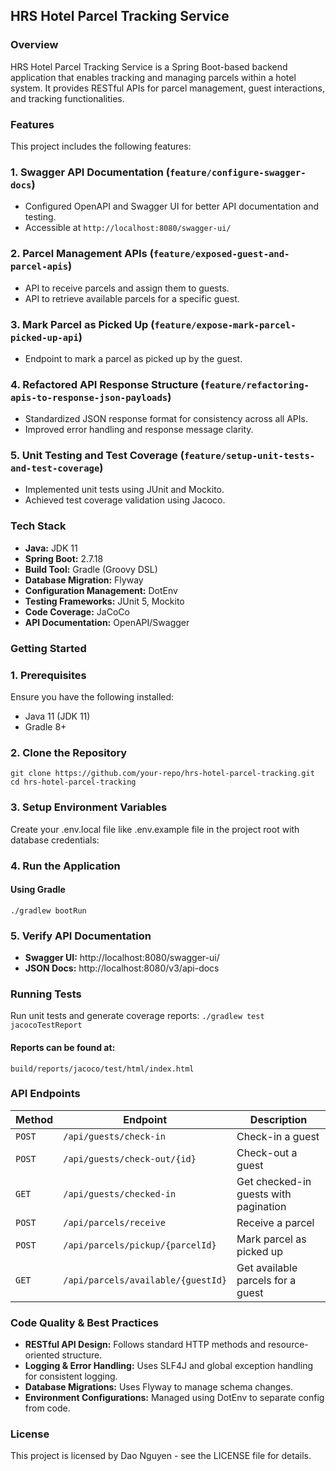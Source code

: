 ## HRS Hotel Parcel Tracking Service

### Overview
HRS Hotel Parcel Tracking Service is a Spring Boot-based backend application that enables tracking and managing parcels within a hotel system. It provides RESTful APIs for parcel management, guest interactions, and tracking functionalities.

### Features
This project includes the following features:
### 1. Swagger API Documentation (`feature/configure-swagger-docs`)
- Configured OpenAPI and Swagger UI for better API documentation and testing.
- Accessible at `http://localhost:8080/swagger-ui/`

### 2. Parcel Management APIs (`feature/exposed-guest-and-parcel-apis`)
- API to receive parcels and assign them to guests.
- API to retrieve available parcels for a specific guest.

### 3. Mark Parcel as Picked Up (`feature/expose-mark-parcel-picked-up-api`)
- Endpoint to mark a parcel as picked up by the guest.

### 4. Refactored API Response Structure (`feature/refactoring-apis-to-response-json-payloads`)
- Standardized JSON response format for consistency across all APIs.
- Improved error handling and response message clarity.

### 5. Unit Testing and Test Coverage (`feature/setup-unit-tests-and-test-coverage`)
- Implemented unit tests using JUnit and Mockito.
- Achieved test coverage validation using Jacoco.

### Tech Stack
- **Java:** JDK 11
- **Spring Boot:** 2.7.18
- **Build Tool:** Gradle (Groovy DSL)
- **Database Migration:** Flyway
- **Configuration Management:** DotEnv
- **Testing Frameworks:** JUnit 5, Mockito
- **Code Coverage:** JaCoCo
- **API Documentation:** OpenAPI/Swagger

### Getting Started
### 1. Prerequisites
Ensure you have the following installed:
- Java 11 (JDK 11)
- Gradle 8+

### 2. Clone the Repository
`git clone https://github.com/your-repo/hrs-hotel-parcel-tracking.git`  
`cd hrs-hotel-parcel-tracking`

### 3. Setup Environment Variables
Create your .env.local file like .env.example file in the project root 
with database credentials:

### 4. Run the Application
#### Using Gradle
`./gradlew bootRun`

### 5. Verify API Documentation
- **Swagger UI:** http://localhost:8080/swagger-ui/
- **JSON Docs:** http://localhost:8080/v3/api-docs

### Running Tests
Run unit tests and generate coverage reports:
`./gradlew test jacocoTestReport`
#### Reports can be found at:
`build/reports/jacoco/test/html/index.html`

### API Endpoints
| Method  | Endpoint                           | Description                           |
|---------|------------------------------------|---------------------------------------|
| `POST`  | `/api/guests/check-in`             | Check-in a guest                      |
| `POST`  | `/api/guests/check-out/{id}`       | Check-out a guest                     |
| `GET`   | `/api/guests/checked-in`           | Get checked-in guests with pagination |
| `POST`  | `/api/parcels/receive`             | Receive a parcel                      |
| `POST`  | `/api/parcels/pickup/{parcelId}`   | Mark parcel as picked up              |
| `GET`   | `/api/parcels/available/{guestId}` | Get available parcels for a guest     |

### Code Quality & Best Practices
- **RESTful API Design:** Follows standard HTTP methods and resource-oriented structure.
- **Logging & Error Handling:** Uses SLF4J and global exception handling for consistent logging.
- **Database Migrations:** Uses Flyway to manage schema changes.
- **Environment Configurations:** Managed using DotEnv to separate config from code.

### License
This project is licensed by Dao Nguyen - see the LICENSE file for details.